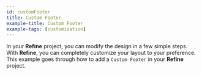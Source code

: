 ```yaml
---
id: customFooter
title: Custom Footer
example-title: Custom Footer
example-tags: [customization]
---
```


In your **Refine** project, you can modify the design in a few simple steps. With **Refine**, you can completely customize your layout to your preference. This example goes through how to add a `Custom Footer` in your **Refine** project.

<CodeSandboxExample path="customization-footer" />
